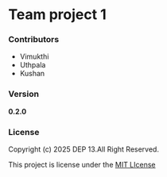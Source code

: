 # Team project 1

### Contributors
- Vimukthi
- Uthpala
- Kushan

### Version
**0.2.0**

### License
Copyright (c) 2025 DEP 13.All Right Reserved.

This project is license under the [MIT LIcense](License.txt)
